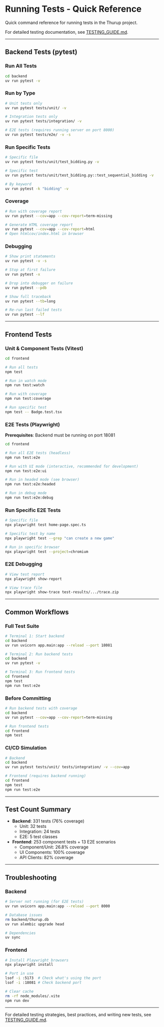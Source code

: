# Running Tests - Quick Reference

Quick command reference for running tests in the Thurup project.

For detailed testing documentation, see [TESTING_GUIDE.md](./TESTING_GUIDE.md).

---

## Backend Tests (pytest)

### Run All Tests

```bash
cd backend
uv run pytest -v
```

### Run by Type

```bash
# Unit tests only
uv run pytest tests/unit/ -v

# Integration tests only
uv run pytest tests/integration/ -v

# E2E tests (requires running server on port 8000)
uv run pytest tests/e2e/ -v -s
```

### Run Specific Tests

```bash
# Specific file
uv run pytest tests/unit/test_bidding.py -v

# Specific test
uv run pytest tests/unit/test_bidding.py::test_sequential_bidding -v

# By keyword
uv run pytest -k "bidding" -v
```

### Coverage

```bash
# Run with coverage report
uv run pytest --cov=app --cov-report=term-missing

# Generate HTML coverage report
uv run pytest --cov=app --cov-report=html
# Open htmlcov/index.html in browser
```

### Debugging

```bash
# Show print statements
uv run pytest -v -s

# Stop at first failure
uv run pytest -x

# Drop into debugger on failure
uv run pytest --pdb

# Show full traceback
uv run pytest --tb=long

# Re-run last failed tests
uv run pytest --lf
```

---

## Frontend Tests

### Unit & Component Tests (Vitest)

```bash
cd frontend

# Run all tests
npm test

# Run in watch mode
npm run test:watch

# Run with coverage
npm run test:coverage

# Run specific test
npm test -- Badge.test.tsx
```

### E2E Tests (Playwright)

**Prerequisites**: Backend must be running on port 18081

```bash
cd frontend

# Run all E2E tests (headless)
npm run test:e2e

# Run with UI mode (interactive, recommended for development)
npm run test:e2e:ui

# Run in headed mode (see browser)
npm run test:e2e:headed

# Run in debug mode
npm run test:e2e:debug
```

### Run Specific E2E Tests

```bash
# Specific file
npx playwright test home-page.spec.ts

# Specific test by name
npx playwright test --grep "can create a new game"

# Run in specific browser
npx playwright test --project=chromium
```

### E2E Debugging

```bash
# View test report
npx playwright show-report

# View trace file
npx playwright show-trace test-results/.../trace.zip
```

---

## Common Workflows

### Full Test Suite

```bash
# Terminal 1: Start backend
cd backend
uv run uvicorn app.main:app --reload --port 18081

# Terminal 2: Run backend tests
cd backend
uv run pytest -v

# Terminal 3: Run frontend tests
cd frontend
npm test
npm run test:e2e
```

### Before Committing

```bash
# Run backend tests with coverage
cd backend
uv run pytest --cov=app --cov-report=term-missing

# Run frontend tests
cd frontend
npm test
```

### CI/CD Simulation

```bash
# Backend
cd backend
uv run pytest tests/unit/ tests/integration/ -v --cov=app

# Frontend (requires backend running)
cd frontend
npm test
npm run test:e2e
```

---

## Test Count Summary

- **Backend**: 331 tests (76% coverage)
  - Unit: 32 tests
  - Integration: 24 tests
  - E2E: 5 test classes
- **Frontend**: 253 component tests + 13 E2E scenarios
  - Component/Unit: 26.8% coverage
  - UI Components: 100% coverage
  - API Clients: 82% coverage

---

## Troubleshooting

### Backend

```bash
# Server not running (for E2E tests)
uv run uvicorn app.main:app --reload --port 8000

# Database issues
rm backend/thurup.db
uv run alembic upgrade head

# Dependencies
uv sync
```

### Frontend

```bash
# Install Playwright browsers
npx playwright install

# Port in use
lsof -i :5173  # Check what's using the port
lsof -i :18081 # Check backend port

# Clear cache
rm -rf node_modules/.vite
npm run dev
```

---

For detailed testing strategies, best practices, and writing new tests, see [TESTING_GUIDE.md](./TESTING_GUIDE.md).

